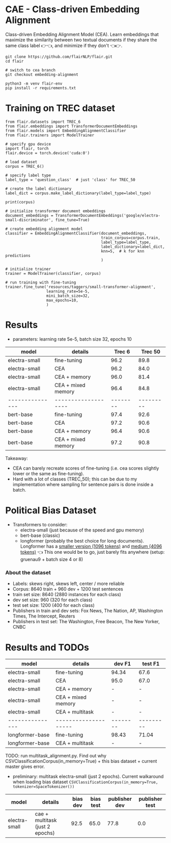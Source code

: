 # CAE - Class-driven Embedding Alignment

Class-driven Embedding Alignment Model (CEA). Learn embeddings that maximize the similarity between two textual documents if they share the same class label 👉👈, and minimize if they don't 👈👉.

```
git clone https://github.com/flairNLP/flair.git
cd flair

# switch to cea branch
git checkout embedding-alignment

python3 -m venv flair-env
pip install -r requirements.txt
```

# Training on TREC dataset

```python3
from flair.datasets import TREC_6
from flair.embeddings import TransformerDocumentEmbeddings
from flair.models import EmbeddingAlignmentClassifier
from flair.trainers import ModelTrainer

# specify gpu device
import flair, torch
flair.device = torch.device('cuda:0')

# load dataset
corpus = TREC_6()

# specify label type
label_type = 'question_class'  # just 'class' for TREC_50

# create the label dictionary
label_dict = corpus.make_label_dictionary(label_type=label_type)

print(corpus)

# initialize transformer document embeddings
document_embeddings = TransformerDocumentEmbeddings('google/electra-small-discriminator', fine_tune=True)

# create embedding alignment model
classifier = EmbeddingAlignmentClassifier(document_embeddings,
                                          train_corpus=corpus.train,
                                          label_type=label_type,
                                          label_dictionary=label_dict,
                                          knn=5,  # k for knn predictions
                                          )

# initialize trainer
trainer = ModelTrainer(classifier, corpus)

# run training with fine-tuning
trainer.fine_tune('resources/taggers/small-transformer-alignment',
                  learning_rate=5e-5,
                  mini_batch_size=32,
                  max_epochs=10,
                  )
```

# Results

- parameters: learning rate 5e-5, batch size 32, epochs 10

| model           | details             | Trec 6   | Trec 50   |
|-----------------|---------------------|----------|-----------|
| electra-small   | fine-tuning         | 96.2     | 89.8      |
| electra-small   | CEA                 | 96.2     | 84.0      |
| electra-small   | CEA + memory        | 96.0     | 81.4      |
| electra-small   | CEA + mixed memory  | 96.4     | 84.8      |
| --------------- | ------------------- | -------- | --------- |
| bert-base       | fine-tuning         | 97.4     | 92.6      |
| bert-base       | CEA                 | 97.2     | 90.6      |
| bert-base       | CEA + memory        | 96.4     | 90.6      |
| bert-base       | CEA + mixed memory  | 97.2     | 90.8      |

Takeaway:
- CEA can barely recreate scores of fine-tuning (i.e. cea scores slightly lower or the same as fine-tuning).
- Hard with a lot of classes (TREC_50); this can be due to my implementation where sampling for sentence pairs is done inside a batch.


# Political Bias Dataset

- Transformers to consider:
  - electra-small (just because of the speed and gpu memory)
  - bert-base (classic)
  - longformer (probably the best choice for long documents). Longformer has a [smaller version (1096 tokens)](kiddothe2b/longformer-mini-1024) and [medium (4096 tokens)](allenai/longformer-base-4096) 👈 This one would be to go, just barely fits anywhere (setup: gruenau9 + batch size 4 or 8)

### About the dataset

- Labels: skews right, skews left, center / more reliable
- Corpus: 8640 train + 960 dev + 1200 test sentences
- train set size: 8640 (2880 instances for each class)
- dev set size: 960 (320 for each class)
- test set size: 1200 (400 for each class)
- Publishers in train and dev sets: Fox News, The Nation, AP, Washington Times, The Intercept, Reuters
- Publishers in test set: The Washington, Free Beacon, The New Yorker, CNBC

# Results and TODOs

| model           | details              | dev F1   | test F1   |
|-----------------|----------------------|----------|-----------|
| electra-small   | fine-tuning          | 94.34    | 67.6      |
| electra-small   | CEA                  | 95.0     | 67.0      |
| electra-small   | CEA + memory         | -        | -         |
| electra-small   | CEA + mixed memory   | -        | -         |
| electra-small   | CEA + multitask      | -        | -         |
| --------------- | -------------------- | -------- | --------- |
| longformer-base | fine-tuning          | 98.43    | 71.04     |
| longformer-base | CEA + multitask      | -        | -         |


TODO: run multitask_alignment.py. Find out why CSVClassificationCorpus(in_memory=True) + this bias dataset + current master gives error.

- preliminary: multitask electra-small (just 2 epochs). Current walkaround when loading bias dataset `CSVClassificationCorpus(in_memory=True, tokenizer=SpaceTokenizer())`

| model          | details                         | bias dev | bias test | publisher dev | publisher test |
|----------------|---------------------------------|----------|-----------|---------------|----------------|
| electra-small  | cae + multitask (just 2 epochs) | 92.5     | 65.0      | 77.8          | 0.0            |

